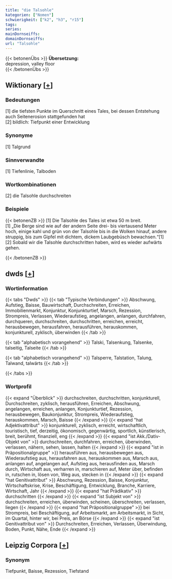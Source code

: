 ```yaml
---
title: "die Talsohle"
kategorien: ["Nomen"]
schwierigkeit: ["k2", "h3", "r15"]
tags:
series:
mainDornseiffs:
domainDornseiffs:
url: "Talsohle"
---
```


{{< betonenÜbs >}}
**Übersetzung:**  
depression, valley floor  
{{< /betonenÜbs >}}

## Wiktionary [[+](https://de.wiktionary.org/wiki/Talsohle)]

### Bedeutungen
[1] die tiefsten Punkte im Querschnitt eines Tales, bei dessen Entstehung auch Seitenerosion stattgefunden hat  
[2] bildlich: Tiefpunkt einer Entwicklung  

### Synonyme
[1] Talgrund  

### Sinnverwandte
[1] Tiefenlinie, Talboden  

### Wortkombinationen
[2] die Talsohle durchschreiten  

### Beispiele
{{< betonenZB >}}
[1] Die Talsohle des Tales ist etwa 50 m breit.  
[1] „Die Berge sind wie auf der andern Seite drei- bis viertausend Meter hoch, einige kahl und grün von der Talsohle bis in die Wolken hinauf, andere struppig, bis zum Gipfel mit dichtem, dickem Laubgebüsch bewachsen.“[1]  
[2] Sobald wir die Talsohle durchschritten haben, wird es wieder aufwärts gehen.  

{{< /betonenZB >}}


## dwds [[+](https://www.dwds.de/wb/Talsohle)]

### Wortinformation
{{< tabs "Dwds" >}}
{{< tab "Typische Verbindungen" >}}
Abschwung, Aufstieg, Baisse, Bauwirtschaft, Durchschreiten, Erreichen, Immobilienmarkt, Konjunktur, Konjunkturtief, Marsch, Rezession, Strompreis, Verlassen, Wiederaufstieg, angelangen, anlangen, durchfahren, durchqueren, durchschreiten, durchschritten, erreichen, erreicht, herausbewegen, herausfahren, herausführen, herauskommen, konjunkturell, zyklisch, überwinden
{{< /tab >}}

{{< tab "alphabetisch vorangehend" >}}
Talski, Talsenkung, Talsenke, talseitig, Talseite
{{< /tab >}}

{{< tab "alphabetisch vorangehend" >}}
Talsperre, Talstation, Talung, Talwand, talwärts
{{< /tab >}}

{{< /tabs >}}

### Wortprofil
{{< expand "Überblick" >}} durchschreiten, durchschritten, konjunkturell, Durchschreiten, zyklisch, herausführen, Erreichen, Abschwung, angelangen, erreichen, anlangen, Konjunkturtief, Rezession, herausbewegen, Baukonjunktur, Strompreis, Wiederaufstieg, herauskommen, Marsch, Baisse {{< /expand >}}
{{< expand "hat Adjektivattribut" >}} konjunkturell, zyklisch, erreicht, wirtschaftlich, touristisch, tief, derzeitig, ökonomisch, gegenwärtig, sportlich, künstlerisch, breit, berühmt, finanziell, eng {{< /expand >}}
{{< expand "ist Akk./Dativ-Objekt von" >}} durchschreiten, durchfahren, erreichen, überwinden, verlassen, nähern, sehen, lassen, halten {{< /expand >}}
{{< expand "ist in Präpositionalgruppe" >}} herausführen aus, herausbewegen aus, Wiederaufstieg aus, herausfahren aus, herauskommen aus, Marsch aus, anlangen auf, angelangen auf, Aufstieg aus, herausfinden aus, Marsch durch, Wirtschaft aus, verharren in, marschieren auf, Meter über, befinden in, rutschen in, lösen von, Weg aus, stecken in {{< /expand >}}
{{< expand "hat Genitivattribut" >}} Abschwung, Rezession, Baisse, Konjunktur, Wirtschaftskrise, Krise, Beschäftigung, Entwicklung, Branche, Karriere, Wirtschaft, Jahr {{< /expand >}}
{{< expand "hat Prädikativ" >}} durchschritten {{< /expand >}}
{{< expand "ist Subjekt von" >}} durchschreiten, erreichen, überwinden, scheinen, überschreiten, verlassen, liegen {{< /expand >}}
{{< expand "hat Präpositionalgruppe" >}} bei Strompreis, bei Beschäftigung, auf Arbeitsmarkt, am Arbeitsmarkt, in Sicht, im Quartal, hinter wir, bei Preis, an Börse {{< /expand >}}
{{< expand "ist Genitivattribut von" >}} Durchschreiten, Erreichen, Verlassen, Überwindung, Boden, Punkt, Nähe, Ende {{< /expand >}}

## Leipzig Corpora [[+](https://corpora.uni-leipzig.de/en/res?word=Talsohle&corpusId=deu_newscrawl-public_2018)]


### Synonym
Tiefpunkt, Baisse, Rezession, Tiefstand

